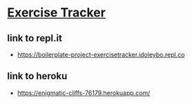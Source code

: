 # [Exercise Tracker](https://www.freecodecamp.org/learn/apis-and-microservices/apis-and-microservices-projects/exercise-tracker)

## link to repl.it

- https://boilerplate-project-exercisetracker.idoleybo.repl.co


## link to heroku

- https://enigmatic-cliffs-76179.herokuapp.com/